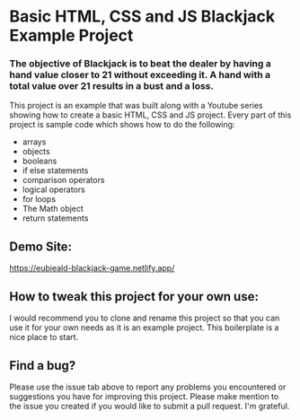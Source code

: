 # Basic HTML, CSS and JS Blackjack Example Project

### The objective of Blackjack is to beat the dealer by having a hand value closer to 21 without exceeding it. A hand with a total value over 21 results in a bust and a loss.


This project is an example that was built along with a Youtube series showing how to create a basic HTML, CSS and JS project. Every part of this project is sample code which shows how to do the following:

* arrays
* objects
* booleans
* if else statements
* comparison operators
* logical operators
* for loops
* The Math object
* return statements


## Demo Site:
https://eubieald-blackjack-game.netlify.app/


## How to tweak this project for your own use:

I would recommend you to clone and rename this project so that you can use it for your own needs as it is an example project. This boilerplate is a nice place to start.


## Find a bug?

Please use the issue tab above to report any problems you encountered or suggestions you have for improving this project. Please make mention to the issue you created if you would like to submit a pull request. I'm grateful.